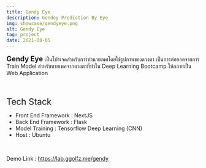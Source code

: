 ```yaml
---
title: Gendy Eye
description: Gendey Prediction By Eye
img: showcase/gendyeye.png
alt: Gendy Eye
tag: project
date: 2021-08-05
---
```


<b style="font-size:1.3em"> Gendy Eye </b> เป็นโปรเจคสำหรับการทำนายเพศโดยใช้รูปภาพของดวงตา เป็นการต่อยอดจากการ Train Model สำหรับทายเพศจากดวงตาที่ทำใน Deep Learning Bootcamp ให้กลายเป็น Web Application

<br/>
<p style="font-size:1.6em;margin-bottom:2%">Tech Stack</p>

- Front End Framework : NextJS
- Back End Framework : Flask
- Model Training : Tensorflow Deep Learning (CNN)
- Host : Ubuntu

<br/>

Demo Link : https://lab.ggolfz.me/gendy <br/>